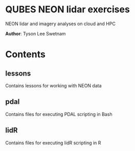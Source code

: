 # QUBES NEON lidar exercises

NEON lidar and imagery analyses on cloud and HPC

**Author**: Tyson Lee Swetnam

# Contents

## lessons

Contains lessons for working with NEON data

## pdal

Contains files for executing PDAL scripting in Bash

## lidR

Contains files for executing lidR scripting in R
